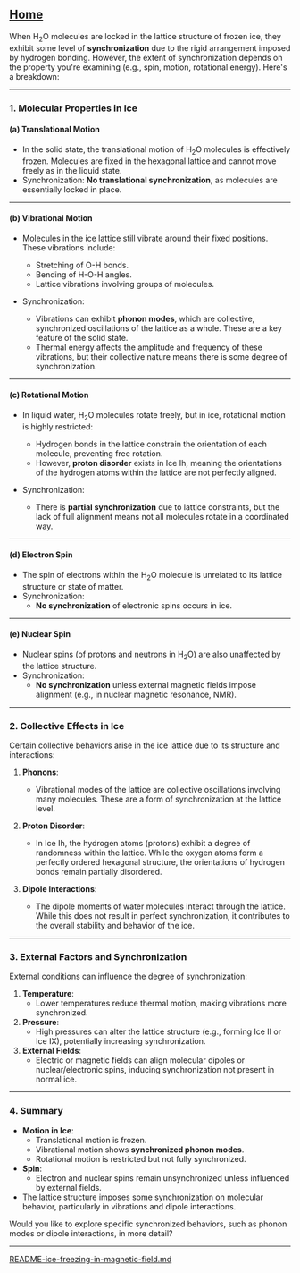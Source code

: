 [Home](https://t2m.io/VwvDcuw)
---

When $\text{H}_2\text{O}$ molecules are locked in the lattice structure of frozen ice, they exhibit some level of **synchronization** due to the rigid arrangement imposed by hydrogen bonding. However, the extent of synchronization depends on the property you're examining (e.g., spin, motion, rotational energy). Here's a breakdown:

---

### **1. Molecular Properties in Ice**

#### **(a) Translational Motion**
- In the solid state, the translational motion of $\text{H}_2\text{O}$ molecules is effectively frozen. Molecules are fixed in the hexagonal lattice and cannot move freely as in the liquid state.
- Synchronization: **No translational synchronization**, as molecules are essentially locked in place.

---

#### **(b) Vibrational Motion**
- Molecules in the ice lattice still vibrate around their fixed positions. These vibrations include:
  - Stretching of O-H bonds.
  - Bending of H-O-H angles.
  - Lattice vibrations involving groups of molecules.

- Synchronization:
  - Vibrations can exhibit **phonon modes**, which are collective, synchronized oscillations of the lattice as a whole. These are a key feature of the solid state.
  - Thermal energy affects the amplitude and frequency of these vibrations, but their collective nature means there is some degree of synchronization.

---

#### **(c) Rotational Motion**
- In liquid water, $\text{H}_2\text{O}$ molecules rotate freely, but in ice, rotational motion is highly restricted:
  - Hydrogen bonds in the lattice constrain the orientation of each molecule, preventing free rotation.
  - However, **proton disorder** exists in Ice Ih, meaning the orientations of the hydrogen atoms within the lattice are not perfectly aligned.

- Synchronization:
  - There is **partial synchronization** due to lattice constraints, but the lack of full alignment means not all molecules rotate in a coordinated way.

---

#### **(d) Electron Spin**
- The spin of electrons within the $\text{H}_2\text{O}$ molecule is unrelated to its lattice structure or state of matter.
- Synchronization:
  - **No synchronization** of electronic spins occurs in ice.

---

#### **(e) Nuclear Spin**
- Nuclear spins (of protons and neutrons in $\text{H}_2\text{O}$) are also unaffected by the lattice structure.
- Synchronization:
  - **No synchronization** unless external magnetic fields impose alignment (e.g., in nuclear magnetic resonance, NMR).

---

### **2. Collective Effects in Ice**
Certain collective behaviors arise in the ice lattice due to its structure and interactions:
1. **Phonons**:
   - Vibrational modes of the lattice are collective oscillations involving many molecules. These are a form of synchronization at the lattice level.
   
2. **Proton Disorder**:
   - In Ice Ih, the hydrogen atoms (protons) exhibit a degree of randomness within the lattice. While the oxygen atoms form a perfectly ordered hexagonal structure, the orientations of hydrogen bonds remain partially disordered.

3. **Dipole Interactions**:
   - The dipole moments of water molecules interact through the lattice. While this does not result in perfect synchronization, it contributes to the overall stability and behavior of the ice.

---

### **3. External Factors and Synchronization**
External conditions can influence the degree of synchronization:
1. **Temperature**:
   - Lower temperatures reduce thermal motion, making vibrations more synchronized.
2. **Pressure**:
   - High pressures can alter the lattice structure (e.g., forming Ice II or Ice IX), potentially increasing synchronization.
3. **External Fields**:
   - Electric or magnetic fields can align molecular dipoles or nuclear/electronic spins, inducing synchronization not present in normal ice.

---

### **4. Summary**
- **Motion in Ice**:
  - Translational motion is frozen.
  - Vibrational motion shows **synchronized phonon modes**.
  - Rotational motion is restricted but not fully synchronized.
- **Spin**:
  - Electron and nuclear spins remain unsynchronized unless influenced by external fields.
- The lattice structure imposes some synchronization on molecular behavior, particularly in vibrations and dipole interactions.

Would you like to explore specific synchronized behaviors, such as phonon modes or dipole interactions, in more detail?


---

[README-ice-freezing-in-magnetic-field.md](https://t2m.io/ZNo4VY3)
